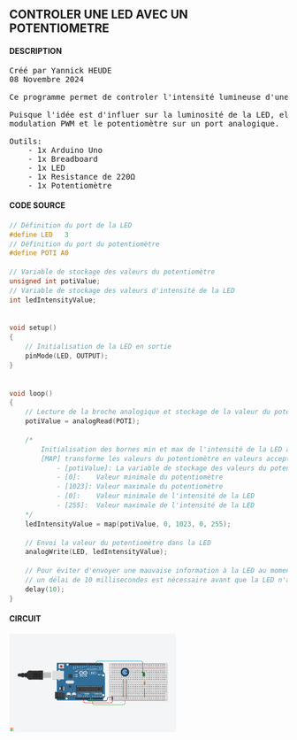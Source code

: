 ## CONTROLER UNE LED AVEC UN POTENTIOMETRE

#### DESCRIPTION

<pre>
Créé par Yannick HEUDE
08 Novembre 2024

Ce programme permet de controler l'intensité lumineuse d'une LED en utilisant un potentiomètre.

Puisque l'idée est d'influer sur la luminosité de la LED, elle doit être connectée sur un port de
modulation PWM et le potentiomètre sur un port analogique.

Outils:
    - 1x Arduino Uno
    - 1x Breadboard
    - 1x LED 
    - 1x Resistance de 220Ω
    - 1x Potentiomètre
</pre>

#### CODE SOURCE

```c
// Définition du port de la LED
#define LED   3
// Définition du port du potentiomètre
#define POTI A0

// Variable de stockage des valeurs du potentiomètre
unsigned int potiValue;
// Variable de stockage des valeurs d'intensité de la LED
int ledIntensityValue;


void setup()
{
    // Initialisation de la LED en sortie
    pinMode(LED, OUTPUT);
}


void loop()
{
    // Lecture de la broche analogique et stockage de la valeur du potentiomètre
    potiValue = analogRead(POTI);

    /*
        Initialisation des bornes min et max de l'intensité de la LED avec la fonction [MAP]
        [MAP] transforme les valeurs du potentiomètre en valeurs acceptables pour la LED et utilise 5 paramètres:
            - [potiValue]: La variable de stockage des valeurs du potentiomètre
            - [0]:    Valeur minimale du potentiomètre
            - [1023]: Valeur maximale du potentiomètre
            - [0]:    Valeur minimale de l'intensité de la LED
            - [255]:  Valeur maximale de l'intensité de la LED
    */
    ledIntensityValue = map(potiValue, 0, 1023, 0, 255);

    // Envoi la valeur du potentiomètre dans la LED
    analogWrite(LED, ledIntensityValue);

    // Pour éviter d'envoyer une mauvaise information à la LED au moment du mouvement du potentiomètre,
    // un délai de 10 millisecondes est nécessaire avant que la LED n'affiche la valeur.
    delay(10);
}
```

#### CIRCUIT

<div align="left">
    <img
        src="https://github.com/AyckinnLisa/arduino/blob/main/pics/07.png"
        style="width:60%">
</div>
